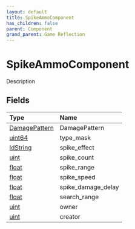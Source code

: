 ```yaml
---
layout: default
title: SpikeAmmoComponent
has_children: false
parent: Component
grand_parent: Game Reflection
---
```

# SpikeAmmoComponent
Description 

## Fields

| Type | Name |
|:----------|:--------------|
| [DamagePattern](/riftbreaker-wiki/docs/game-reflection/classes/damage_pattern/) | DamagePattern |
| [uint64](/riftbreaker-wiki/docs/game-reflection/components/uint64/) | type_mask |
| [IdString](/riftbreaker-wiki/docs/game-reflection/components/id_string/) | spike_effect |
| [uint](/riftbreaker-wiki/docs/game-reflection/components/uint/) | spike_count |
| [float](/riftbreaker-wiki/docs/game-reflection/components/float/) | spike_range |
| [float](/riftbreaker-wiki/docs/game-reflection/components/float/) | spike_speed |
| [float](/riftbreaker-wiki/docs/game-reflection/components/float/) | spike_damage_delay |
| [float](/riftbreaker-wiki/docs/game-reflection/components/float/) | search_range |
| [uint](/riftbreaker-wiki/docs/game-reflection/components/uint/) | owner |
| [uint](/riftbreaker-wiki/docs/game-reflection/components/uint/) | creator |

